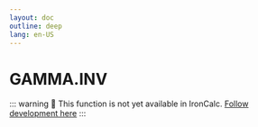 ```yaml
---
layout: doc
outline: deep
lang: en-US
---
```


# GAMMA.INV

::: warning
🚧 This function is not yet available in IronCalc.
[Follow development here](https://github.com/ironcalc/IronCalc/labels/Functions)
:::